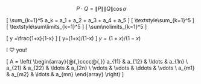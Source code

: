 $$
P\cdot Q = \|P\|\|Q\|\cos\alpha
$$

\[ \sum_{k=1}^5 a_k = a_1 + a_2 + a_3 + a_4 + a_5 \]
\[ \textstyle\sum_{k=1}^5 \]
\[ \textstyle\sum\limits_{k=1}^5 \]
\[ \sum\nolimits_{k=1}^5 \]

\[ y =\frac{1+x}{1-x} \]
\[ y=(1+x)/(1-x) \]
$y=(1+x)/(1-x)$

I $\heartsuit$ you!

\[ A = \left(
\begin{array}{@{\,}cccc@{\,}}
  a_{11} & a_{12} & \ldots & a_{1n} \\
  a_{21} & a_{22} & \ldots & a_{2n} \\
  \vdots & \vdots & \ddots & \vdots \\
  a_{m1} & a_{m2} & \ldots & a_{mn}
\end{array}
\right) \]
